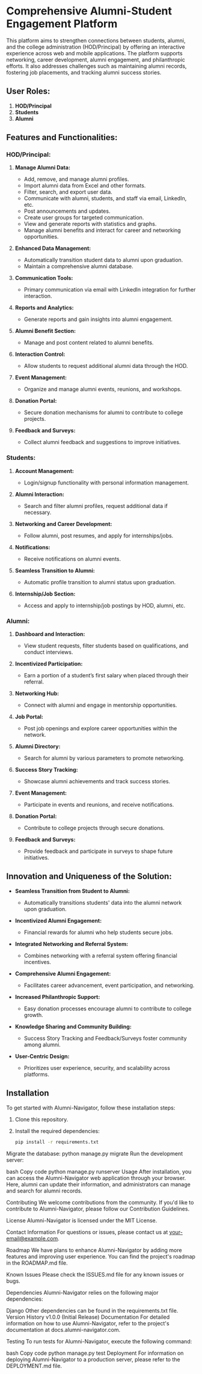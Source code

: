 # Comprehensive Alumni-Student Engagement Platform

This platform aims to strengthen connections between students, alumni, and the college administration (HOD/Principal) by offering an interactive experience across web and mobile applications. The platform supports networking, career development, alumni engagement, and philanthropic efforts. It also addresses challenges such as maintaining alumni records, fostering job placements, and tracking alumni success stories.

## User Roles:
1. **HOD/Principal**
2. **Students**
3. **Alumni**

## Features and Functionalities:

### **HOD/Principal:**
1. **Manage Alumni Data:**
   - Add, remove, and manage alumni profiles.
   - Import alumni data from Excel and other formats.
   - Filter, search, and export user data.
   - Communicate with alumni, students, and staff via email, LinkedIn, etc.
   - Post announcements and updates.
   - Create user groups for targeted communication.
   - View and generate reports with statistics and graphs.
   - Manage alumni benefits and interact for career and networking opportunities.

2. **Enhanced Data Management:**
   - Automatically transition student data to alumni upon graduation.
   - Maintain a comprehensive alumni database.

3. **Communication Tools:**
   - Primary communication via email with LinkedIn integration for further interaction.

4. **Reports and Analytics:**
   - Generate reports and gain insights into alumni engagement.

5. **Alumni Benefit Section:**
   - Manage and post content related to alumni benefits.

6. **Interaction Control:**
   - Allow students to request additional alumni data through the HOD.

7. **Event Management:**
   - Organize and manage alumni events, reunions, and workshops.

8. **Donation Portal:**
   - Secure donation mechanisms for alumni to contribute to college projects.

9. **Feedback and Surveys:**
   - Collect alumni feedback and suggestions to improve initiatives.

### **Students:**
1. **Account Management:**
   - Login/signup functionality with personal information management.

2. **Alumni Interaction:**
   - Search and filter alumni profiles, request additional data if necessary.

3. **Networking and Career Development:**
   - Follow alumni, post resumes, and apply for internships/jobs.

4. **Notifications:**
   - Receive notifications on alumni events.

5. **Seamless Transition to Alumni:**
   - Automatic profile transition to alumni status upon graduation.

6. **Internship/Job Section:**
   - Access and apply to internship/job postings by HOD, alumni, etc.

### **Alumni:**
1. **Dashboard and Interaction:**
   - View student requests, filter students based on qualifications, and conduct interviews.

2. **Incentivized Participation:**
   - Earn a portion of a student’s first salary when placed through their referral.

3. **Networking Hub:**
   - Connect with alumni and engage in mentorship opportunities.

4. **Job Portal:**
   - Post job openings and explore career opportunities within the network.

5. **Alumni Directory:**
   - Search for alumni by various parameters to promote networking.

6. **Success Story Tracking:**
   - Showcase alumni achievements and track success stories.

7. **Event Management:**
   - Participate in events and reunions, and receive notifications.

8. **Donation Portal:**
   - Contribute to college projects through secure donations.

9. **Feedback and Surveys:**
   - Provide feedback and participate in surveys to shape future initiatives.

## Innovation and Uniqueness of the Solution:
- **Seamless Transition from Student to Alumni:** 
  - Automatically transitions students' data into the alumni network upon graduation.
  
- **Incentivized Alumni Engagement:** 
  - Financial rewards for alumni who help students secure jobs.

- **Integrated Networking and Referral System:** 
  - Combines networking with a referral system offering financial incentives.

- **Comprehensive Alumni Engagement:** 
  - Facilitates career advancement, event participation, and networking.

- **Increased Philanthropic Support:** 
  - Easy donation processes encourage alumni to contribute to college growth.

- **Knowledge Sharing and Community Building:** 
  - Success Story Tracking and Feedback/Surveys foster community among alumni.

- **User-Centric Design:** 
  - Prioritizes user experience, security, and scalability across platforms.

## Installation

To get started with Alumni-Navigator, follow these installation steps:

1. Clone this repository.

2. Install the required dependencies:
   ```bash
   pip install -r requirements.txt
Migrate the database:
python manage.py migrate
Run the development server:

bash
Copy code
python manage.py runserver
Usage
After installation, you can access the Alumni-Navigator web application through your browser. Here, alumni can update their information, and administrators can manage and search for alumni records.

Contributing
We welcome contributions from the community. If you'd like to contribute to Alumni-Navigator, please follow our Contribution Guidelines.

License
Alumni-Navigator is licensed under the MIT License.

Contact Information
For questions or issues, please contact us at your-email@example.com.

Roadmap
We have plans to enhance Alumni-Navigator by adding more features and improving user experience. You can find the project's roadmap in the ROADMAP.md file.

Known Issues
Please check the ISSUES.md file for any known issues or bugs.

Dependencies
Alumni-Navigator relies on the following major dependencies:

Django
Other dependencies can be found in the requirements.txt file.
Version History
v1.0.0 (Initial Release)
Documentation
For detailed information on how to use Alumni-Navigator, refer to the project's documentation at docs.alumni-navigator.com.

Testing
To run tests for Alumni-Navigator, execute the following command:

bash
Copy code
python manage.py test
Deployment
For information on deploying Alumni-Navigator to a production server, please refer to the DEPLOYMENT.md file.







